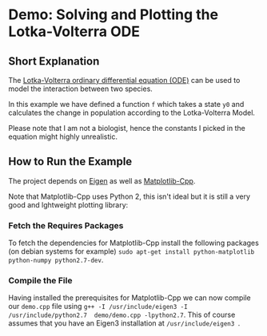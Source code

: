 # Demo: Solving and Plotting the Lotka-Volterra ODE

## Short Explanation

The [Lotka-Volterra ordinary differential equation (ODE)](https://en.wikipedia.org/wiki/Lotka%E2%80%93Volterra_equations) can be used to model the interaction between two species. 

In this example we have defined a function `f` which takes a state `y0` and calculates the change in population according to the Lotka-Volterra Model. 

Please note that I am not a biologist, hence the constants I picked in the equation might highly unrealistic.



## How to Run the Example

The project depends on [Eigen]() as well as [Matplotlib-Cpp](https://github.com/lava/matplotlib-cpp).

Note that Matplotlib-Cpp uses Python 2, this isn't ideal but it is still a very good and lghtweight plotting library:

### Fetch the Requires Packages

To fetch the dependencies for Matplotlib-Cpp install the following packages (on debian systems for example) `sudo apt-get install python-matplotlib python-numpy python2.7-dev`.

### Compile the File

Having installed the prerequisites for Matplotlib-Cpp we can now compile our `demo.cpp` file using `g++ -I /usr/include/eigen3 -I /usr/include/python2.7  demo/demo.cpp -lpython2.7`. This of course assumes that you have an Eigen3 installation at `/usr/include/eigen3 `.


